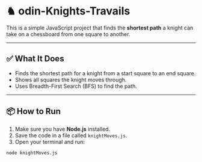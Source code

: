 # ♞ odin-Knights-Travails

This is a simple JavaScript project that finds the **shortest path** a knight can take on a chessboard from one square to another.

---

## ✅ What It Does

- Finds the shortest path for a knight from a start square to an end square.
- Shows all squares the knight moves through.
- Uses Breadth-First Search (BFS) to find the path.

---

## 📦 How to Run

1. Make sure you have **Node.js** installed.
2. Save the code in a file called `knightMoves.js`.
3. Open your terminal and run:

```bash
node knightMoves.js
```
